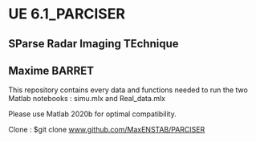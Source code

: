 # UE 6.1_PARCISER
## SParse Radar Imaging TEchnique

## Maxime BARRET

This repository contains every data and functions needed to run the two Matlab notebooks : simu.mlx and Real_data.mlx


Please use Matlab 2020b for optimal compatibility. 

Clone : $git clone www.github.com/MaxENSTAB/PARCISER
